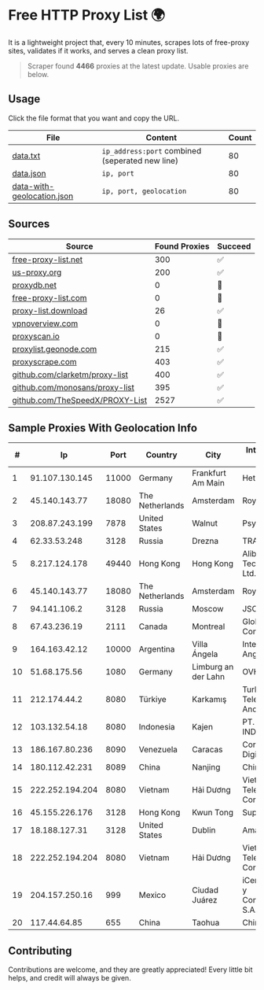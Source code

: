 
# Free HTTP Proxy List 🌍

It is a lightweight project that, every 10 minutes, scrapes lots of free-proxy sites, validates if it works, and serves a clean proxy list.


> Scraper found **4466** proxies at the latest update. Usable proxies are below.

## Usage

Click the file format that you want and copy the URL.


|File|Content|Count|
|----|-------|-----|
|[data.txt](https://raw.githubusercontent.com/themiralay/Proxy-List-World/master/data.txt)|`ip_address:port` combined (seperated new line)|80|
|[data.json](https://raw.githubusercontent.com/themiralay/Proxy-List-World/master/data.json)|`ip, port`|80|
|[data-with-geolocation.json](https://raw.githubusercontent.com/themiralay/Proxy-List-World/master/data-with-geolocation.json)|`ip, port, geolocation`|80|

## Sources

|Source|Found Proxies|Succeed|
|------|-------------|-------|
|[free-proxy-list.net](https://free-proxy-list.net)|300|✅|
|[us-proxy.org](https://www.us-proxy.org)|200|✅|
|[proxydb.net](http://proxydb.net)|0|🚫|
|[free-proxy-list.com](https://free-proxy-list.com/?page=&port=&type%5B%5D=http&type%5B%5D=https&up_time=0&search=Search)|0|🚫|
|[proxy-list.download](https://www.proxy-list.download/HTTP)|26|✅|
|[vpnoverview.com](https://vpnoverview.com/privacy/anonymous-browsing/free-proxy-servers)|0|🚫|
|[proxyscan.io](https://www.proxyscan.io)|0|🚫|
|[proxylist.geonode.com](https://proxylist.geonode.com/api/proxy-list?limit=300&page=1&sort_by=lastChecked&sort_type=desc&protocols=http,https)|215|✅|
|[proxyscrape.com](https://api.proxyscrape.com/v2/?request=displayproxies&protocol=http&timeout=10000&country=all&ssl=all&anonymity=all)|403|✅|
|[github.com/clarketm/proxy-list](https://raw.githubusercontent.com/clarketm/proxy-list/master/proxy-list-raw.txt)|400|✅|
|[github.com/monosans/proxy-list](https://raw.githubusercontent.com/monosans/proxy-list/main/proxies/http.txt)|395|✅|
|[github.com/TheSpeedX/PROXY-List](https://raw.githubusercontent.com/TheSpeedX/PROXY-List/master/http.txt)|2527|✅|


## Sample Proxies With Geolocation Info

|#|Ip|Port|Country|City|Internet Service Provider|
|-|--|----|-------|----|-------------------------|
|1|91.107.130.145|11000|Germany|Frankfurt Am Main|Hetzner Online AG|
|2|45.140.143.77|18080|The Netherlands|Amsterdam|RoyaleHosting BV|
|3|208.87.243.199|7878|United States|Walnut|Psychz Networks|
|4|62.33.53.248|3128|Russia|Drezna|TRANS-TELECOM|
|5|8.217.124.178|49440|Hong Kong|Hong Kong|Alibaba (US) Technology Co., Ltd.|
|6|45.140.143.77|18080|The Netherlands|Amsterdam|RoyaleHosting BV|
|7|94.141.106.2|3128|Russia|Moscow|JSC Mastertel|
|8|67.43.236.19|2111|Canada|Montreal|GloboTech Communications|
|9|164.163.42.12|10000|Argentina|Villa Ángela|Interret Villa Angela SRL|
|10|51.68.175.56|1080|Germany|Limburg an der Lahn|OVH SAS|
|11|212.174.44.2|8080|Türkiye|Karkamış|Turk Telekomunikasyon Anonim Sirketi|
|12|103.132.54.18|8080|Indonesia|Kajen|PT. ADEAKSA INDO JAYATAMA|
|13|186.167.80.236|8090|Venezuela|Caracas|Corporacion Digitel C.A|
|14|180.112.42.231|8089|China|Nanjing|Chinanet|
|15|222.252.194.204|8080|Vietnam|Hải Dương|VietNam Post and Telecom Corporation|
|16|45.155.226.176|3128|Hong Kong|Kwun Tong|Superhub Limited|
|17|18.188.127.31|3128|United States|Dublin|Amazon.com, Inc.|
|18|222.252.194.204|8080|Vietnam|Hải Dương|VietNam Post and Telecom Corporation|
|19|204.157.250.16|999|Mexico|Ciudad Juárez|iCentral Sistemas y Comunicaciones, S.A. de C.V.|
|20|117.44.64.85|655|China|Taohua|Chinanet|



## Contributing

Contributions are welcome, and they are greatly appreciated! Every
little bit helps, and credit will always be given.

